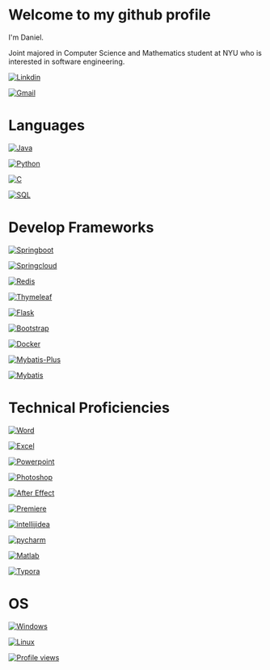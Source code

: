 # Welcome to my github profile

I'm Daniel.

Joint majored in Computer Science and Mathematics student at NYU who is interested in software engineering.

[![Linkdin](https://img.shields.io/badge/Linkdin-blue?style=for-the-badge&logo=linkedin)](https://www.linkedin.com/in/yiming-chen-b8447122a/)

[![Gmail](https://img.shields.io/badge/Gmail-D14836?style=for-the-badge&logo=gmail&logoColor=white)](mailto:danielatlas3455@gmail.com)

# Languages

[![Java](https://img.shields.io/badge/java-black?style=for-the-badge&logo=openjdk)](https://github.com/Spectraorder)

[![Python](https://img.shields.io/badge/python-black?style=for-the-badge&logo=python)](https://github.com/Spectraorder)

[![C](https://img.shields.io/badge/c-black?style=for-the-badge&logo=c)](https://github.com/Spectraorder)

[![SQL](https://img.shields.io/badge/sql-black?style=for-the-badge&logo=mysql)](https://github.com/Spectraorder)

# Develop Frameworks
[![Springboot](https://img.shields.io/badge/springboot-black?style=for-the-badge&logo=springboot)](https://github.com/Spectraorder)

[![Springcloud](https://img.shields.io/badge/springcloud-black?style=for-the-badge&logo=spring)](https://github.com/Spectraorder)

[![Redis](https://img.shields.io/badge/redis-black?style=for-the-badge&logo=redis)](https://github.com/Spectraorder)

[![Thymeleaf](https://img.shields.io/badge/thymeleaf-black?style=for-the-badge&logo=thymeleaf)](https://github.com/Spectraorder)

[![Flask](https://img.shields.io/badge/flask-black?style=for-the-badge&logo=flask)](https://github.com/Spectraorder)

[![Bootstrap](https://img.shields.io/badge/bootstrap-black?style=for-the-badge&logo=bootstrap)](https://github.com/Spectraorder)

[![Docker](https://img.shields.io/badge/docker-black?style=for-the-badge&logo=docker)](https://github.com/Spectraorder)

[![Mybatis-Plus](https://img.shields.io/badge/mybatis%20plus-black?style=for-the-badge)](https://github.com/Spectraorder)

[![Mybatis](https://img.shields.io/badge/mybatis-black?style=for-the-badge)](https://github.com/Spectraorder)

# Technical Proficiencies

[![Word](https://img.shields.io/badge/word-blue?style=for-the-badge&logo=microsoftword)](https://github.com/Spectraorder)

[![Excel](https://img.shields.io/badge/excel-darkgreen?style=for-the-badge&logo=microsoftexcel)](https://github.com/Spectraorder)

[![Powerpoint](https://img.shields.io/badge/powerpoint-red?style=for-the-badge&logo=microsoftpowerpoint)](https://github.com/Spectraorder)

[![Photoshop](https://img.shields.io/badge/photoshop-darkblue?style=for-the-badge&logo=adobephotoshop)](https://github.com/Spectraorder)

[![After Effect](https://img.shields.io/badge/after%20effects-blueviolet?style=for-the-badge&logo=adobeaftereffects)](https://github.com/Spectraorder)

[![Premiere](https://img.shields.io/badge/premiere-blueviolet?style=for-the-badge&logo=adobepremierepro)](https://github.com/Spectraorder)

[![intellijidea](https://img.shields.io/badge/intellijidea-black?style=for-the-badge&logo=intellijidea)](https://github.com/Spectraorder)

[![pycharm](https://img.shields.io/badge/pycharm-black?style=for-the-badge&logo=pycharm)](https://github.com/Spectraorder)

[![Matlab](https://img.shields.io/badge/matlab-blue?style=for-the-badge)](https://github.com/Spectraorder)

[![Typora](https://img.shields.io/badge/typora-grey?style=for-the-badge)](https://github.com/Spectraorder)

# OS

[![Windows](https://img.shields.io/badge/Windows-black?style=for-the-badge&logo=Windows)](https://github.com/Spectraorder)

[![Linux](https://img.shields.io/badge/linux-black?style=for-the-badge&logo=Linux)](https://github.com/Spectraorder)

[![Profile views](https://komarev.com/ghpvc/?username=Spectraorder)](https://github.com/Spectraorder)
